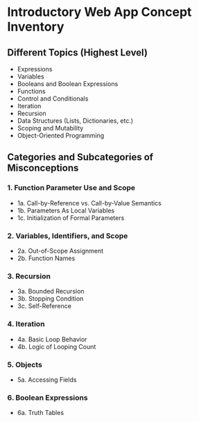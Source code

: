# Introductory Web App Concept Inventory

## Different Topics (Highest Level)
- Expressions
- Variables
- Booleans and Boolean Expressions
- Functions
- Control and Conditionals
- Iteration
- Recursion
- Data Structures (Lists, Dictionaries, etc.)
- Scoping and Mutability
- Object-Oriented Programming

## Categories and Subcategories of Misconceptions
### 1. Function Parameter Use and Scope
- 1a. Call-by-Reference vs. Call-by-Value Semantics
- 1b. Parameters As Local Variables
- 1c. Initialization of Formal Parameters
### 2. Variables, Identifiers, and Scope
- 2a. Out-of-Scope Assignment
- 2b. Function Names
### 3. Recursion 
- 3a. Bounded Recursion
- 3b. Stopping Condition
- 3c. Self-Reference
### 4. Iteration
- 4a. Basic Loop Behavior
- 4b. Logic of Looping Count
### 5. Objects
- 5a. Accessing Fields
### 6. Boolean Expressions
- 6a. Truth Tables